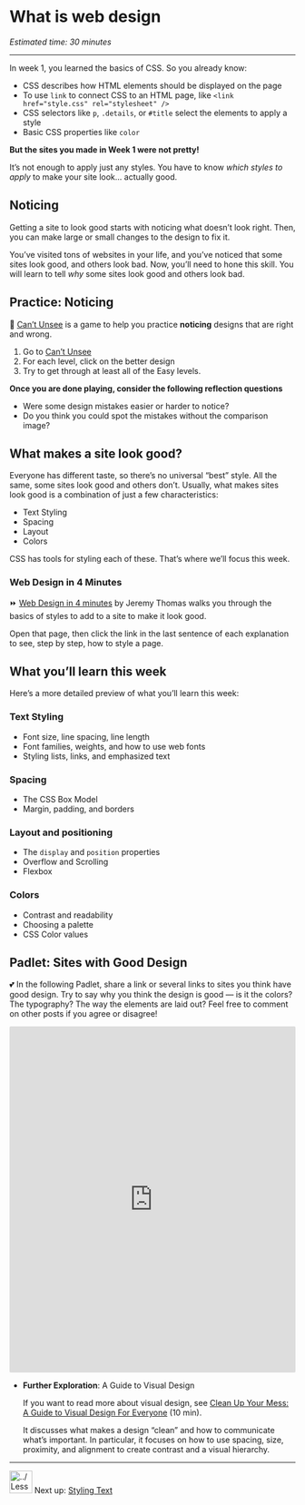 # What is web design

*Estimated time: 30 minutes*

---

In week 1, you learned the basics of CSS. So you already know:

- CSS describes how HTML elements should be displayed on the page
- To use `link` to connect CSS to an HTML page, like `<link href="style.css" rel="stylesheet" />`
- CSS selectors like `p`, `.details`, or `#title` select the elements to apply a style
- Basic CSS properties like `color`

**But the sites you made in Week 1 were not pretty!** 

It’s not enough to apply just any styles. You have to know *which styles to apply* to make your site look... actually good.

## Noticing

Getting a site to look good starts with noticing what doesn’t look right. Then, you can make large or small changes to the design to fix it.

You’ve visited tons of websites in your life, and you’ve noticed that some sites look good, and others look bad. Now, you’ll need to hone this skill. You will learn to tell *why* some sites look good and others look bad.

## Practice: Noticing

<aside>


👀 [Can’t Unsee](https://cantunsee.space/) is a game to help you practice **noticing** designs that are right and wrong.

1. Go to [Can’t Unsee](https://cantunsee.space/)
2. For each level, click on the better design
3. Try to get through at least all of the Easy levels.

**Once you are done playing, consider the following reflection questions**

- Were some design mistakes easier or harder to notice?
- Do you think you could spot the mistakes without the comparison image?
</aside>

## What makes a site look good?

Everyone has different taste, so there’s no universal “best” style. All the same, some sites look good and others don’t. Usually, what makes sites look good is a combination of just a few characteristics:

- Text Styling
- Spacing
- Layout
- Colors

CSS has tools for styling each of these. That’s where we’ll focus this week.

### Web Design in 4 Minutes

<aside>


⏩ [Web Design in 4 minutes](https://jgthms.com/web-design-in-4-minutes/) by Jeremy Thomas walks you through the basics of styles to add to a site to make it look good. 

Open that page, then click the link in the last sentence of each explanation to see, step by step, how to style a page.

</aside>

## What you’ll learn this week

Here’s a more detailed preview of what you’ll learn this week:

### Text Styling

- Font size, line spacing, line length
- Font families, weights, and how to use web fonts
- Styling lists, links, and emphasized text

### Spacing

- The CSS Box Model
- Margin, padding, and borders

### Layout and positioning

- The `display` and `position` properties
- Overflow and Scrolling
- Flexbox

### Colors

- Contrast and readability
- Choosing a palette
- CSS Color values

## Padlet: Sites with Good Design

<aside>


💕 In the following Padlet, share a link or several links to sites you think have good design. Try to say why you think the design is good — is it the colors? The typography? The way the elements are laid out? Feel free to comment on other posts if you agree or disagree!

</aside>

<div style="border:1px solid rgba(0,0,0,0.1);border-radius:2px;box-sizing:border-box;overflow:hidden;position:relative;width:100%;background:#F4F4F4"><iframe src="https://padlet.com/embed/t3lxwjfk8n6vdli6" frameborder="0" allow="camera;microphone;geolocation" style="width:100%;height:608px;display:block;padding:0;margin:0"></iframe></div>

- **Further Exploration**: A Guide to Visual Design
    
    If you want to read more about visual design, see [Clean Up Your Mess: A Guide to Visual Design For Everyone](https://www.visualmess.com/) (10 min). 
    
    It discusses what makes a design “clean” and how to communicate what’s important. In particular, it focuses on how to use spacing, size, proximity, and alignment to create contrast and a visual hierarchy.
    

---

<aside>


<img src="../Lesson%200%20Learning%20With%20Kibo%206427d2f5f1ae4576a3b083dd8476d915/man-in-hike.png" alt="../Lesson%200%20Learning%20With%20Kibo%206427d2f5f1ae4576a3b083dd8476d915/man-in-hike.png" width="40px" /> Next up: [Styling Text](/web-foundations-april-2022/web-design/styling-text.md)

</aside>